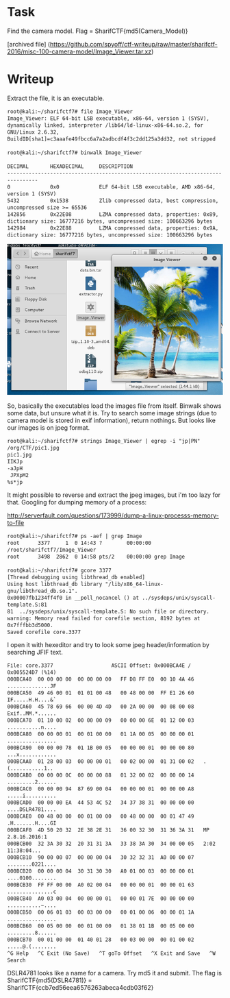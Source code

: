 # Task

Find the camera model.
Flag = SharifCTF{md5(Camera_Model)}

[archived file] (https://github.com/spyoff/ctf-writeup/raw/master/sharifctf-2016/misc-100-camera-model/Image_Viewer.tar.xz)

# Writeup

Extract the file, it is an executable.

```
root@kali:~/sharifctf7# file Image_Viewer 
Image_Viewer: ELF 64-bit LSB executable, x86-64, version 1 (SYSV), dynamically linked, interpreter /lib64/ld-linux-x86-64.so.2, for GNU/Linux 2.6.32, BuildID[sha1]=c3aaafe49fbcc6a7a2adbcdf4f3c2dd125a3dd32, not stripped

root@kali:~/sharifctf7# binwalk Image_Viewer 

DECIMAL       HEXADECIMAL     DESCRIPTION
--------------------------------------------------------------------------------
0             0x0             ELF 64-bit LSB executable, AMD x86-64, version 1 (SYSV)
5432          0x1538          Zlib compressed data, best compression, uncompressed size >= 65536
142856        0x22E08         LZMA compressed data, properties: 0x89, dictionary size: 16777216 bytes, uncompressed size: 100663296 bytes
142984        0x22E88         LZMA compressed data, properties: 0x9A, dictionary size: 16777216 bytes, uncompressed size: 100663296 bytes
```

![alt text](https://github.com/spyoff/ctf-writeup/blob/master/sharifctf-2016/misc-100-camera-model/run-image-viewer.png?raw=true "Run image viewer")

So, basically the executables load the images file from itself. Binwalk shows some data, but unsure what it is.
Try to search some image strings (due to camera model is stored in exif information), return nothings. But looks like our images is on jpeg format.

```
root@kali:~/sharifctf7# strings Image_Viewer | egrep -i "jp|PN"
/org/CTF/pic1.jpg
pic1.jpg
IIKJp
-aJpH
 JPXpM2
%s*jp
```

It might possible to reverse and extract the jpeg images, but i'm too lazy for that. Googling for dumping memory of a process: 

http://serverfault.com/questions/173999/dump-a-linux-processs-memory-to-file

```
root@kali:~/sharifctf7# ps -aef | grep Image
root      3377     1  0 14:43 ?        00:00:00 /root/sharifctf7/Image_Viewer
root      3498  2862  0 14:58 pts/2    00:00:00 grep Image

root@kali:~/sharifctf7# gcore 3377
[Thread debugging using libthread_db enabled]
Using host libthread_db library "/lib/x86_64-linux-gnu/libthread_db.so.1".
0x00007fb1234ff4f0 in __poll_nocancel () at ../sysdeps/unix/syscall-template.S:81
81	../sysdeps/unix/syscall-template.S: No such file or directory.
warning: Memory read failed for corefile section, 8192 bytes at 0x7fffbb3d5000.
Saved corefile core.3377

```

I open it with hexeditor and try to look some jpeg header/information by searching JFIF text.

```
File: core.3377                   ASCII Offset: 0x000BCA4E / 0x005524D7 (%14)  
000BCA40  00 00 00 00  00 00 00 00   FF D8 FF E0  00 10 4A 46   ..............JF
000BCA50  49 46 00 01  01 01 00 48   00 48 00 00  FF E1 26 60   IF.....H.H....&`
000BCA60  45 78 69 66  00 00 4D 4D   00 2A 00 00  00 08 00 08   Exif..MM.*......
000BCA70  01 10 00 02  00 00 00 09   00 00 00 6E  01 12 00 03   ...........n....
000BCA80  00 00 00 01  00 01 00 00   01 1A 00 05  00 00 00 01   ................
000BCA90  00 00 00 78  01 1B 00 05   00 00 00 01  00 00 00 80   ...x............
000BCAA0  01 28 00 03  00 00 00 01   00 02 00 00  01 31 00 02   .(...........1..
000BCAB0  00 00 00 0C  00 00 00 88   01 32 00 02  00 00 00 14   .........2......
000BCAC0  00 00 00 94  87 69 00 04   00 00 00 01  00 00 00 A8   .....i..........
000BCAD0  00 00 00 EA  44 53 4C 52   34 37 38 31  00 00 00 00   ....DSLR4781....
000BCAE0  00 48 00 00  00 01 00 00   00 48 00 00  00 01 47 49   .H.......H....GI
000BCAF0  4D 50 20 32  2E 38 2E 31   36 00 32 30  31 36 3A 31   MP 2.8.16.2016:1
000BCB00  32 3A 30 32  20 31 31 3A   33 38 3A 30  34 00 00 05   2:02 11:38:04...
000BCB10  90 00 00 07  00 00 00 04   30 32 32 31  A0 00 00 07   ........0221....
000BCB20  00 00 00 04  30 31 30 30   A0 01 00 03  00 00 00 01   ....0100........
000BCB30  FF FF 00 00  A0 02 00 04   00 00 00 01  00 00 01 63   ...............c
000BCB40  A0 03 00 04  00 00 00 01   00 00 01 7E  00 00 00 00   ...........~....
000BCB50  00 06 01 03  00 03 00 00   00 01 00 06  00 00 01 1A   ................
000BCB60  00 05 00 00  00 01 00 00   01 38 01 1B  00 05 00 00   .........8......
000BCB70  00 01 00 00  01 40 01 28   00 03 00 00  00 01 00 02   .....@.(........
^G Help   ^C Exit (No Save)   ^T goTo Offset   ^X Exit and Save   ^W Search
```

DSLR4781 looks like a name for a camera. Try md5 it and submit.
The flag is SharifCTF{md5(DSLR4781)} = SharifCTF{ccb7ed56eea6576263abeca4cdb03f62}

